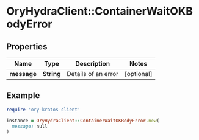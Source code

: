 # OryHydraClient::ContainerWaitOKBodyError

## Properties

| Name | Type | Description | Notes |
| ---- | ---- | ----------- | ----- |
| **message** | **String** | Details of an error | [optional] |

## Example

```ruby
require 'ory-kratos-client'

instance = OryHydraClient::ContainerWaitOKBodyError.new(
  message: null
)
```

